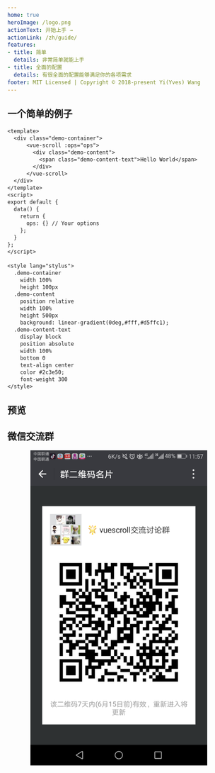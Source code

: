 ```yaml
---
home: true
heroImage: /logo.png
actionText: 开始上手 →
actionLink: /zh/guide/
features:
- title: 简单
  details: 非常简单就能上手
- title: 全面的配置
  details: 有很全面的配置能够满足你的各项需求
footer: MIT Licensed | Copyright © 2018-present Yi(Yves) Wang
---
```


## 一个简单的例子

```vue
<template>
  <div class="demo-container">
      <vue-scroll :ops="ops">
        <div class="demo-content">
          <span class="demo-content-text">Hello World</span>
        </div>
      </vue-scroll>
  </div>
</template>
<script>
export default {
  data() {
    return {
      ops: {} // Your options
    };
  }
};
</script>

<style lang="stylus">
  .demo-container
    width 100%
    height 100px
  .demo-content
    position relative
    width 100%
    height 500px
    background: linear-gradient(0deg,#fff,#d5ffc1);
  .demo-content-text
    display block
    position absolute
    width 100%
    bottom 0
    text-align center
    color #2c3e50;
    font-weight 300
</style>
```

## 预览

<ClientOnly>
<IndexDemo />
</ClientOnly>

## 微信交流群

<p align="center">
  <img src="https://github.com/wangyi7099/pictureCdn/blob/master/allPic/vuescroll/wx.png?raw=true" width="400">
</p>
